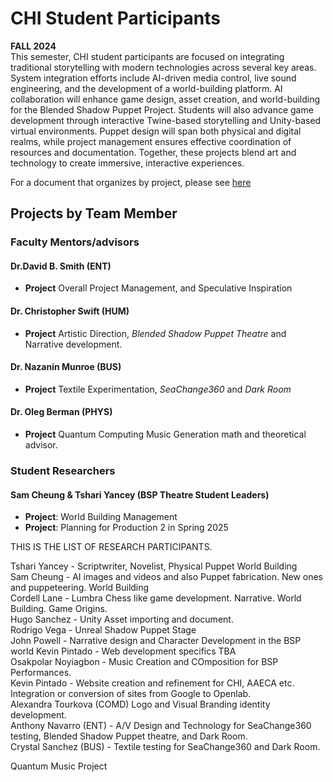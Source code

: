 # CHI Student Participants  
**FALL 2024**  
This semester, CHI student participants are focused on integrating traditional storytelling with modern technologies across several key areas. System integration efforts include AI-driven media control, live sound engineering, and the development of a world-building platform. AI collaboration will enhance game design, asset creation, and world-building for the Blended Shadow Puppet Project. Students will also advance game development through interactive Twine-based storytelling and Unity-based virtual environments. Puppet design will span both physical and digital realms, while project management ensures effective coordination of resources and documentation. Together, these projects blend art and technology to create immersive, interactive experiences.

For a document that organizes by project, please see [here](https://github.com/CHI-CityTech/Blended-Shadow-Puppet/blob/main/Project-Activity-2024-Fall.md)

## Projects by Team Member  

### Faculty Mentors/advisors
#### Dr.David B. Smith (ENT)
- **Project** Overall Project Management, and Speculative Inspiration

#### Dr. Christopher Swift (HUM)
- **Project** Artistic Direction, _Blended Shadow Puppet Theatre_ and Narrative development.

#### Dr. Nazanin Munroe (BUS)
- **Project** Textile Experimentation, _SeaChange360_ and _Dark Room_

#### Dr. Oleg Berman (PHYS)
- **Project** Quantum Computing Music Generation math and theoretical advisor.

### Student Researchers

#### Sam Cheung & Tshari Yancey (BSP Theatre Student Leaders)  
- **Project**: World Building Management
- **Project**: Planning for Production 2 in Spring 2025

THIS IS THE LIST OF RESEARCH PARTICIPANTS.

Tshari Yancey - Scriptwriter, Novelist, Physical Puppet World Building  
Sam Cheung - AI images and videos and also Puppet fabrication. New ones and puppeteering. World Building  
Cordell Lane - Lumbra Chess like game development. Narrative. World Building. Game Origins.  
Hugo Sanchez - Unity Asset importing and document.  
Rodrigo Vega - Unreal Shadow Puppet Stage  
John Powell - Narrative design and Character Development in the BSP world Kevin Pintado - Web development specifics TBA    
Osakpolar Noyiagbon - Music Creation and COmposition for BSP Performances.   
Kevin Pintado - Website creation and refinement for CHI, AAECA etc.  Integration or conversion of sites from Google to Openlab.  
Alexandra Tourkova (COMD) Logo and Visual Branding identity development.  
Anthony Navarro (ENT) - A/V Design and Technology for SeaChange360 testing, Blended Shadow Puppet theatre, and Dark Room.  
Crystal Sanchez (BUS) - Textile testing for SeaChange360 and Dark Room.  

Quantum Music Project  



